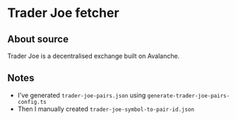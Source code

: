 # Trader Joe fetcher

## About source
Trader Joe is a decentralised exchange built on Avalanche.

## Notes
- I've generated `trader-joe-pairs.json` using `generate-trader-joe-pairs-config.ts`
- Then I manually created `trader-joe-symbol-to-pair-id.json`
